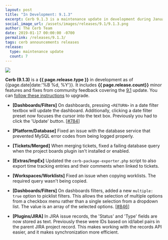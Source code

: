 ```yaml
---
layout: post
title: "In Development: 9.1.3"
excerpt: Cerb 9.1.3 is a maintenance update in development during January 2019 with 7 minor features and fixes from community feedback.
social_image_url: /assets/images/releases/9.1/9.1.3.png
author: The Cerb Team
date: 2019-01-17 00:00:00 -0700
permalink: /releases/9.1.3/
tags: cerb announcements releases
release:
  type: maintenance update
  count: 7
---
```


<div class="cerb-screenshot">
<img src="{{page.social_image_url}}" class="screenshot">
</div>

**Cerb (9.1.3)** is a **{{ page.release.type }}** in development as of {{page.date|date:'%B %d, %Y'}}. It includes **{{ page.release.count}}** minor features and fixes from community feedback covering the [9.1](/releases/9.1/) update.  You can [follow these instructions](/docs/upgrading/) to upgrade.

* **[Dashboards/Filters]** On dashboards, pressing `<RETURN>` in a date filter textbox will update the dashboard. Additionally, clicking a date filter preset now focuses the cursor into the text box. Previously you had to click the 'Update' button. [[#784](https://github.com/jstanden/cerb/issues/784)]

* **[Platform/Database]** Fixed an issue with the database service that prevented MySQL error codes from being logged properly.

* **[Tickets/Merged]** When merging tickets, fixed a failing database query when the project boards plugin isn't installed or enabled.

* **[Extras/ImpEx]** Updated the `cerb-package-exporter.php` script to also export time tracking entries and their comments when linked to tickets.

* **[Workspaces/Worklists]** Fixed an issue when copying worklists. The required query wasn't being copied.

* **[Dashboards/Filters]** On dashboards filters, added a new `multiple: true` option to picklist filters. This allows the selection of multiple options from a checkbox menu rather than a single selection from a dropdown list. The value is an array of the selected options. [[#846](https://github.com/jstanden/cerb/issues/846)]

* **[Plugins/JIRA]** In JIRA issue records, the 'Status' and 'Type' fields are now stored as text. Previously these were IDs based on id/label pairs in the parent JIRA project record. This makes working with the records API easier, and it makes synchronization more efficient.

